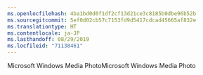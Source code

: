 ```yaml
---
ms.openlocfilehash: 4ba1bd0d0f1df2cf13d21ce3c8185b0dbe96b52b
ms.sourcegitcommit: 5ef0d02cb57c7153fd9d5417cdcad45665af832e
ms.translationtype: HT
ms.contentlocale: ja-JP
ms.lasthandoff: 08/29/2019
ms.locfileid: "71138461"
---
```

<span data-ttu-id="91516-101">Microsoft Windows Media Photo</span><span class="sxs-lookup"><span data-stu-id="91516-101">Microsoft Windows Media Photo</span></span>